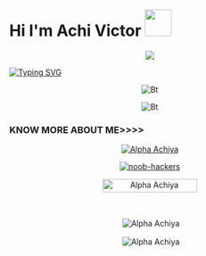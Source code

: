 # Hi I'm Achi Victor&nbsp;<a href="Hey"><img src="https://raw.githubusercontent.com/TOXIC-DEVIL/TOXIC-DEVIL/TOXIC-DEVIL-OFFICIAL/media/Hi.gif" width="48px"></a>

<p align="center">
<img src= "https://camo.githubusercontent.com/71b837571c48af3aa60a73dbc9d5936aa359d78efbfa8a6743cbbbc16b80ef4d/68747470733a2f2f63646e2e646973636f72646170702e636f6d2f6174746163686d656e74732f3830353930323039333930363630383138362f3830353931333937323533353539303932322f74656e6f722e676966"/>
</p>
 
[![Typing SVG](https://readme-typing-svg.herokuapp.com?font=&color=%2331F7EA&center=true&lines=WELCOME+TO+MY+GITHUB;HI%2CI+am+Ahci+Fernando;Github+Tool+Maker;Simple+Application+Developer;Subscribe;Join+Our+Groups;THANK+YOU+FOR+VISIT+MY+GITHUB)](https://git.io/typing-svg) <br> 

<p align="center"><img src="https://user-images.githubusercontent.com/49580304/110319833-47367180-7fc4-11eb-87a7-392509eca9d7.gif" alt="Bt">
 
<p align="center"><img src="https://user-images.githubusercontent.com/49580304/110318584-81067880-7fc2-11eb-8391-152d308e7f2b.gif" alt="Bt">


  
### KNOW MORE ABOUT ME>>>>
<p align="center"><a href="https://github.com/AchiyaCT"><img title="Alpha Achiya" src="https://github-readme-stats.vercel.app/api?username=AchiyaCT&show_icons=true&include_all_commits=true&theme=chartreuse-dark&cache_seconds=3200"></a>
</p>


<p align="center">
<a href="https://github.com/noob-hackers"><img title="noob-hackers" src="https://github-readme-stats.vercel.app/api/top-langs/?username=AchiyaCT&layout=compact"></a>
</p>


<p align="center"> <a href="Alpha Achiya"><img width="170px" height="24" src="https://komarev.com/ghpvc/?username=AchiyaCT&label=PROFILE%20VISITORS&color=green&style=flat-square" alt="Alpha Achiya" /></a> </p><br> 


<div align="center">
<p>&nbsp;<img align="center" src="https://github-readme-stats.vercel.app/api?username=AchiyaCT&show_icons=true&theme=nightowl" alt="Alpha Achiya" /></p>

<p>&nbsp;<img align="center" src="https://github-readme-stats.vercel.app/api/top-langs/?username=AchiyaCT&theme=algolia&layout=compact&langs_count=10&hide_border=true&show_icons=true" alt="Alpha Achiya"/></p></a><br> 
